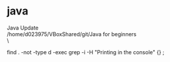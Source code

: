 # java
Java Update\
/home/d023975/VBoxShared/git/Java for beginners\
\


find . -not -type d -exec grep -i -H "Printing in the console" {} \;
